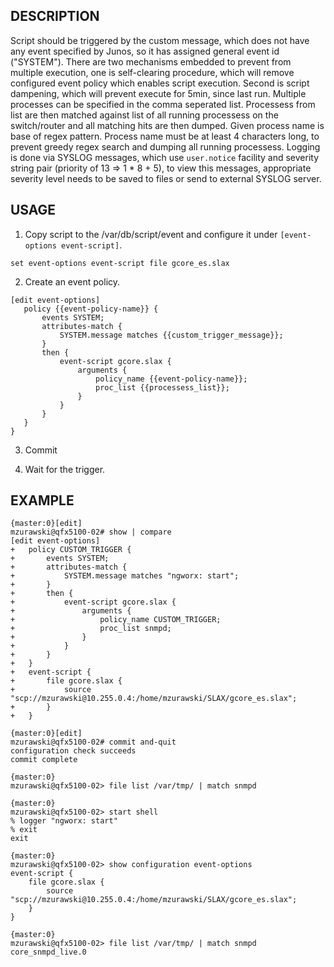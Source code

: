 ## DESCRIPTION

Script should be triggered by the custom message, which does not have any event specified by Junos, so it has assigned general event id ("SYSTEM"). There are two mechanisms embedded to prevent from multiple execution, one is self-clearing procedure, which will remove configured event policy which enables script execution. Second is script dampening, which will prevent execute for 5min, since last run. Multiple processes can be specified in the comma seperated list. Processess from list are then matched against list of all running processess on the switch/router and all matching hits are then dumped. Given process name is base of regex pattern. Process name must be at least 4 characters long, to prevent greedy regex search and dumping all running processess. 
Logging is done via SYSLOG messages, which use `user.notice` facility and severity string pair (priority of 13 => 1 * 8 + 5), to view this messages, appropriate severity level needs to be saved to files or send to external SYSLOG server.

## USAGE

1. Copy script to the /var/db/script/event and configure it under `[event-options event-script]`.

`set event-options event-script file gcore_es.slax`

2. Create an event policy.

```
[edit event-options]
   policy {{event-policy-name}} {
       events SYSTEM;
       attributes-match {
           SYSTEM.message matches {{custom_trigger_message}};
       }
       then {
           event-script gcore.slax {
               arguments {
                   policy_name {{event-policy-name}};
                   proc_list {{processess_list}};
               }
           }
       }
   }
}
```

3. Commit 

4. Wait for the trigger. 

## EXAMPLE

```
{master:0}[edit]
mzurawski@qfx5100-02# show | compare 
[edit event-options]
+   policy CUSTOM_TRIGGER {
+       events SYSTEM;
+       attributes-match {
+           SYSTEM.message matches "ngworx: start";
+       }
+       then {
+           event-script gcore.slax {
+               arguments {
+                   policy_name CUSTOM_TRIGGER;
+                   proc_list snmpd;
+               }
+           }
+       }
+   }
+   event-script {
+       file gcore.slax {
+           source "scp://mzurawski@10.255.0.4:/home/mzurawski/SLAX/gcore_es.slax";
+       }
+   }

{master:0}[edit]
mzurawski@qfx5100-02# commit and-quit
configuration check succeeds
commit complete

{master:0}
mzurawski@qfx5100-02> file list /var/tmp/ | match snmpd

{master:0}
mzurawski@qfx5100-02> start shell 
% logger "ngworx: start"
% exit
exit

{master:0}
mzurawski@qfx5100-02> show configuration event-options 
event-script {
    file gcore.slax {
        source "scp://mzurawski@10.255.0.4:/home/mzurawski/SLAX/gcore_es.slax";
    }
}

{master:0}
mzurawski@qfx5100-02> file list /var/tmp/ | match snmpd
core_snmpd_live.0
```
